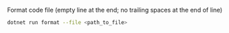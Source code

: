 Format code file (empty line at the end; no trailing spaces at the end of line)
```bash
dotnet run format --file <path_to_file>
```
